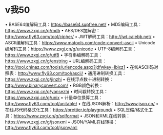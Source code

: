 # v我50
• BASE64编解码工具：https://base64.supfree.net/
• MD5编码工具：https://www.zxgj.cn/g/md5
• AES/DES加解密：http://www.fly63.com/tool/cipher/
• JWT解码工具：http://jwt.calebb.net/
• ASCII编解码工具：https://www.matools.com/code-convert-ascii
• Unicode编解码工具：https://www.zxgj.cn/g/unicode
• UTF-8编解码工具：https://www.zxgj.cn/g/utf8
• 字符串编解码工具：https://www.zxgj.cn/g/enstring
• URL编解码工具：http://tool.chinaz.com/tools/urlencode.aspx?jdfwkey=lbixz1
• 在线ASCII码对照表：http://www.fly63.com/tool/ascii/
• 通用进制转换工具：https://www.zxgj.cn/g/jinzhi
• 在线浮点数十进制转换：http://www.binaryconvert.com/
• RGB颜色转换：https://www.zxgj.cn/g/yansezhi
• 时间戳转换工具：https://www.zxgj.cn/g/unix
• 计量单位换算工具：http://www.fly63.com/tool/unitable/
• 在线JSON解析：http://www.json.cn/
• 在线JS代码格式化工具：https://prettier.io/playground/
• SQL压缩/格式化工具：https://www.zxgj.cn/g/sqlformat
• JSON和XML在线转换：https://www.zxgj.cn/g/jsonxml
• JSON/YAML在线转换：http://www.fly63.com/tool/jsonyaml
